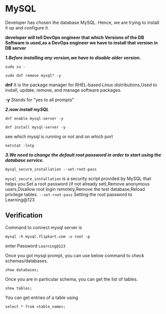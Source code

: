 # MySQL

Developer has chosen the database MySQL. Hence, we are trying to install it up and configure it.

**developer will tell DevOps engineer that which Versions of the DB Software is used,as a DevOps engineer we have to install that version in DB server**

***1.Before installing any version,we have to disable older version.***
```
sudo su -
```
```
sudo dnf remove mysql* -y
```
**dnf**   It is the package manager for RHEL-based Linux distributions,Used to install, update, remove, and manage software packages.

**-y**     Stands for "yes to all prompts"

***2.now install mySQL***
```
dnf enable mysql-server -y
```
```
dnf install mysql-server -y
```
see which mysql is running or not and on which port
```
netstat -lntp
```
***3.We need to change the default root password in order to start using the database service.***

```
mysql_secure_installation --set-root-pass
```
`mysql_secure_installation` is a security script provided by MySQL that helps you:Set a root password (if not already set),Remove anonymous users,Disallow root login remotely,Remove the test database,Reload privilege tables.
`--set-root-pass` Setting the root password to Learning@123

## Verification

Command to connect mysql server is

```
mysql -h mysql.flipkart.com -u root -p
```
enter Password `Learning@123`

Once you got mysql prompt, you can use below command to check schemas/databases.
```
show databases;
```

Once you are in particular schema, you can get the list of tables.
```
show tables;
```

You can get entries of a table using

```
select * from <table_name>;
```
